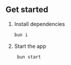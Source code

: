 ## Get started

1. Install dependencies

   ```bash
   bun i
   ```

2. Start the app

   ```bash
    bun start
   ```
